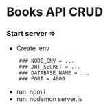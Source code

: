 # Books API CRUD

### Start server =>
* Create .env
>		
		### NODE_ENV = ...
		### JWT_SECRET = ...
		### DATABASE_NAME = ...
		### PORT = 4000

* run: npm i
* run: nodemon server.js